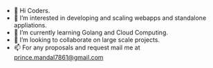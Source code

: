 - 👋 Hi Coders.
- 👀 I’m interested in developing and scaling webapps and standalone appliations.
- 🌱 I’m currently learning Golang and Cloud Computing.
- 💞️ I’m looking to collaborate on large scale projects.
- 📫 For any proposals and request mail me at prince.mandal7861@gmail.com

<!---
prince7861/prince7861 is a ✨ special ✨ repository because its `README.md` (this file) appears on your GitHub profile.
You can click the Preview link to take a look at your changes.
--->
